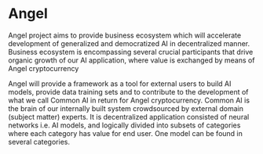 # Angel
Angel  project  aims  to  provide  business  ecosystem  which  will  accelerate  development  of generalized  and  democratized  AI  in  decentralized  manner.  Business  ecosystem  is  encompassing several  crucial  participants  that  drive  organic  growth  of  our  AI  application,  where  value  is exchanged  by  means  of  Angel  cryptocurrency

Angel  will  provide  a  framework  as  a  tool for  external  users  to  build  AI  models,  provide  data  training  sets  and  to  contribute  to  the development  of  what  we  call  Common  AI  in  return  for  Angel  cryptocurrency.  Common  AI  is  the brain  of  our  internally  built  system  crowdsourced  by  external  domain  (subject  matter)  experts. It  is  decentralized  application  consisted  of  neural  networks  i.e.  AI  models,  and  logically  divided into  subsets  of  categories  where  each  category  has  value  for  end  user.    One  model  can  be  found in  several  categories.
